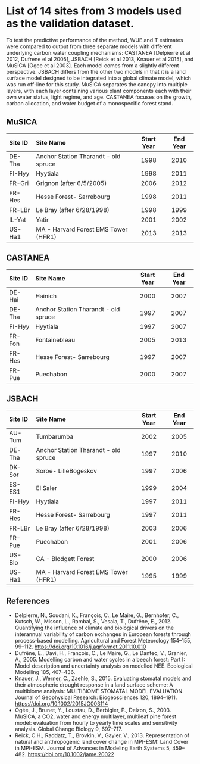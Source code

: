 # List of 14 sites from 3 models used as the validation dataset.

To test the predictive performance of the method, WUE and T estimates were compared to output from three separate models with different underlying carbon:water coupling mechanisms: CASTANEA [Delpierre et al 2012, Dufrene el al 2005], JSBACH [Reick et al 2013, Knauer et al 2015], and MuSICA [Ogee et al 2003]. Each model comes from a slightly different perspective. JSBACH differs from the other two models in that it is a land surface model designed to be integrated into a global climate model, which was run off-line for this study. MuSICA separates the canopy into multiple layers, with each layer containing various plant components each with their own water status, light regime, and age. CASTANEA focuses on the growth, carbon allocation, and water budget of a monospecific forest stand.

## MuSICA

|Site ID|Site Name|Start Year|End Year|
|:------|:--------|:--------:|:------:|
|DE-Tha|Anchor Station Tharandt - old spruce|1998|2010|
|FI-Hyy|Hyytiala|1998|2011|
|FR-Gri|Grignon  (after 6/5/2005)|2006|2012|
|FR-Hes|Hesse Forest- Sarrebourg|1998|2011|
|FR-LBr|Le Bray (after 6/28/1998)|1998|1999|
|IL-Yat|Yatir|2001|2002|
|US-Ha1|MA - Harvard Forest EMS Tower (HFR1)|2013|2013|


## CASTANEA

|Site ID|Site Name|Start Year|End Year|
|:------|:--------|:--------:|:------:|
|DE-Hai|Hainich|2000|2007|
|DE-Tha|Anchor Station Tharandt - old spruce|1997|2007|
|FI-Hyy|Hyytiala|1997|2007|
|FR-Fon|Fontainebleau|2005|2013|
|FR-Hes|Hesse Forest- Sarrebourg|1997|2007|
|FR-Pue|Puechabon|2000|2007|


## JSBACH

|Site ID|Site Name|Start Year|End Year|
|:------|:--------|:--------:|:------:|
|AU-Tum|Tumbarumba|2002|2005|
|DE-Tha|Anchor Station Tharandt - old spruce|1997|2010|
|DK-Sor|Soroe- LilleBogeskov|1997|2006|
|ES-ES1|El Saler|1999|2004|
|FI-Hyy|Hyytiala|1997|2011|
|FR-Hes|Hesse Forest- Sarrebourg|1997|2011|
|FR-LBr|Le Bray (after 6/28/1998)|2003|2006|
|FR-Pue|Puechabon|2001|2006|
|US-Blo|CA - Blodgett Forest|2000|2006|
|US-Ha1|MA - Harvard Forest EMS Tower (HFR1)|1995|1999|


## References

- Delpierre, N., Soudani, K., François, C., Le Maire, G., Bernhofer, C., Kutsch, W., Misson, L., Rambal, S., Vesala, T., Dufrêne, E., 2012. Quantifying the influence of climate and biological drivers on the interannual variability of carbon exchanges in European forests through process-based modelling. Agricultural and Forest Meteorology 154–155, 99–112. https://doi.org/10.1016/j.agrformet.2011.10.010
- Dufrêne, E., Davi, H., François, C., Le Maire, G., Le Dantec, V., Granier, A., 2005. Modelling carbon and water cycles in a beech forest: Part I: Model description and uncertainty analysis on modelled NEE. Ecological Modelling 185, 407–436.
- Knauer, J., Werner, C., Zaehle, S., 2015. Evaluating stomatal models and their atmospheric drought response in a land surface scheme: A multibiome analysis: MULTIBIOME STOMATAL MODEL EVALUATION. Journal of Geophysical Research: Biogeosciences 120, 1894–1911. https://doi.org/10.1002/2015JG003114
- Ogée, J., Brunet, Y., Loustau, D., Berbigier, P., Delzon, S., 2003. MuSICA, a CO2, water and energy multilayer, multileaf pine forest model: evaluation from hourly to yearly time scales and sensitivity analysis. Global Change Biology 9, 697–717.
- Reick, C.H., Raddatz, T., Brovkin, V., Gayler, V., 2013. Representation of natural and anthropogenic land cover change in MPI-ESM: Land Cover in MPI-ESM. Journal of Advances in Modeling Earth Systems 5, 459–482. https://doi.org/10.1002/jame.20022
